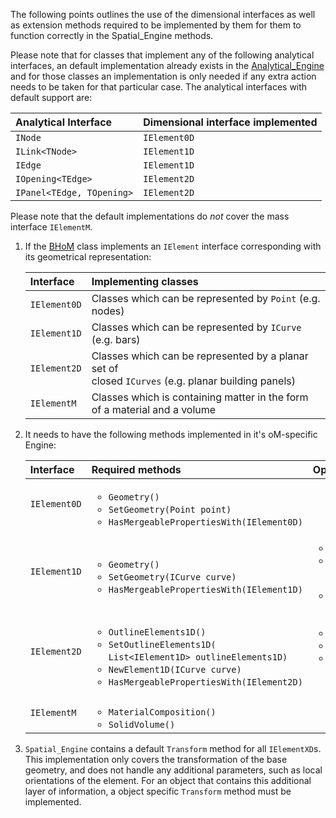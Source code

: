 The following points outlines the use of the dimensional interfaces as well as extension methods required to be implemented by them for them to function correctly in the Spatial_Engine methods.

Please note that for classes that implement any of the following analytical interfaces, an default implementation already exists in the [Analytical_Engine](https://github.com/BHoM/BHoM_Engine/tree/master/Analytical_Engine) and for those classes an implementation is only needed if any extra action needs to be taken for that particular case. The analytical interfaces with default support are:

| Analytical Interface | Dimensional interface implemented |
|:-----------|:----------|
| `INode` | `IElement0D` |
| `ILink<TNode>` | `IElement1D` |
| `IEdge` | `IElement1D` |
| `IOpening<TEdge>` | `IElement2D` |
| `IPanel<TEdge, TOpening>` | `IElement2D` |

Please note that the default implementations do _not_ cover the mass interface `IElementM`.

1. If the [BHoM](https://github.com/BHoM/BHoM) class implements an `IElement` interface corresponding with its geometrical representation:

    |Interface | Implementing classes |
    |:-----------|:----------|
    | `IElement0D` | Classes which can be represented by `Point` (e.g. nodes) |
    | `IElement1D` | Classes which can be represented by `ICurve` (e.g. bars) |
    | `IElement2D` | Classes which can be represented by a planar set of <br> closed `ICurves` (e.g. planar building panels) |
    | `IElementM`  | Classes which is containing matter in the form of a material and a volume |

2. It needs to have the following methods implemented in it's oM-specific Engine:

    |Interface | Required methods | Optional methods | When |
    |:-----------|:----------|:----------|:----------|
    | `IElement0D` | <ul><li>`Geometry()`</li> <li>`SetGeometry(Point point)`</li><li>`HasMergeablePropertiesWith(IElement0D)`</li></ul> | <br> |
    | `IElement1D` | <ul><li>`Geometry()`</li> <li>`SetGeometry(ICurve curve)`</li><li>`HasMergeablePropertiesWith(IElement1D)`</li></ul> | <ul><li>`Elements0D()`</li> <li>`SetElements0D(`<br>`List<IElement0D> newElements0D)`</li> <li>`NewElement0D(Point point)`</li></ul> | `IElement1D` which endpoints are defined by `IElement0D` |
    | `IElement2D` | <ul><li>`OutlineElements1D()`</li> <li>`SetOutlineElements1D(`<br>`List<IElement1D> outlineElements1D)`</li> <li>`NewElement1D(ICurve curve)`</li> <li>`HasMergeablePropertiesWith(IElement2D)`</li>  </ul> |<ul><li>`InternalElements2D()`</li>  <li>`NewInternalElement2D()`</li> <li>`SetInternalElements2D(`<br>`List<IElement2D> internalElements2D)`</li></ul> | If the `IElement2D` has internal elements |
    | |
    | `IElementM` | <ul><li>`MaterialComposition()`</li> <li>`SolidVolume()`</li></ul> | | |

3. `Spatial_Engine` contains a default `Transform` method for all `IElementXD`s. This implementation only covers the transformation of the base geometry, and does not handle any additional parameters, such as local orientations of the element. For an object that contains this additional layer of information, a object specific `Transform` method must be implemented.
<br/><br/>